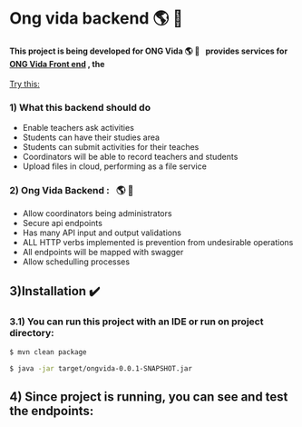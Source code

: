 # Ong vida backend :earth_americas: :running:

 ####  This project is being developed for ONG Vida  :earth_americas: :running: &nbsp;  provides services for  [ONG Vida Front end](https://github.com/devs-ong-vida/website) , the 
 
 [Try this: ](https://receitaws.com.br/v1/cnpj/45242914000105)
 
 
### 1) What this backend should do
  * Enable teachers ask activities
  * Students can have their studies area
  * Students can submit activities for their teaches
  * Coordinators will be able to record teachers and students
  * Upload files in cloud, performing as a file service
  

### 2) Ong Vida Backend :  &nbsp; :earth_americas: :running:
   *  Allow coordinators being administrators
   *  Secure api endpoints
   *  Has many  API input and output validations
   *  ALL HTTP verbs implemented  is prevention from undesirable operations
   *  All endpoints  will be mapped with swagger
   *  Allow schedulling processes

## 3)Installation :heavy_check_mark:

### 3.1) You can run this project with an IDE or run on project directory:
```bash
$ mvn clean package 
```

```bash
$ java -jar target/ongvida-0.0.1-SNAPSHOT.jar
```

## 4) Since project is running, you can see and test the endpoints:



